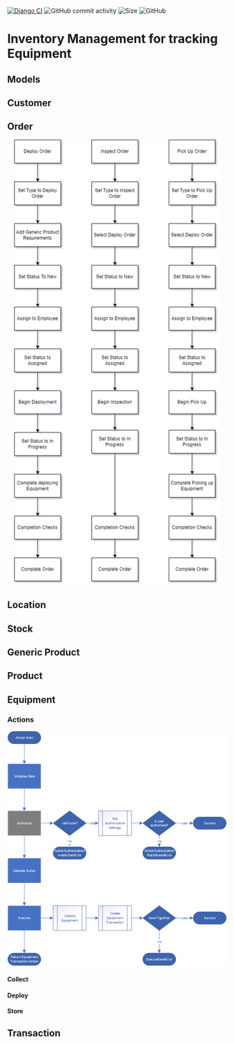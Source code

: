 [![Django CI](https://github.com/schir2/inventory_mgmt/actions/workflows/django.yml/badge.svg)](https://github.com/schir2/inventory_mgmt/actions/workflows/django.yml) ![GitHub commit activity](https://img.shields.io/github/commit-activity/w/schir2/inventory_mgmt) ![Size](https://img.shields.io/github/repo-size/schir2/inventory_mgmt) ![GitHub](https://img.shields.io/github/license/schir2/inventory_mgmt)
# Inventory Management for tracking Equipment

## Models

## Customer
## Order
<p align="center">
<img alt="Order Process" src="images/Order%20Process.png"/>
</p>

## Location
## Stock
## Generic Product
## Product
## Equipment
### Actions

<p align="center">
<img alt="Equipment Actions" src="images/equipment_actions.png"/>
</p>

#### Collect
#### Deploy
#### Store
## Transaction

